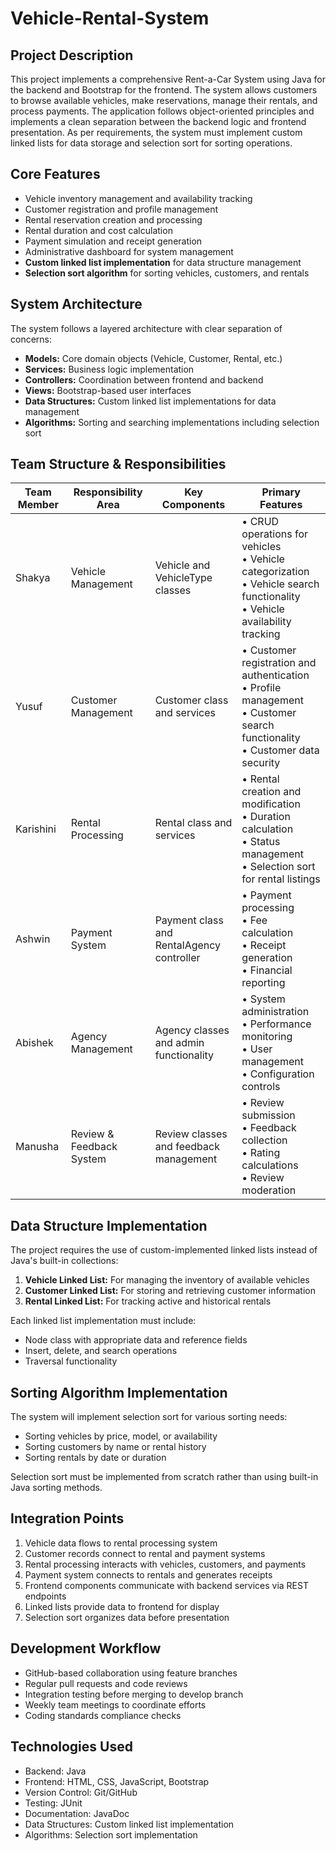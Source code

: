 # Vehicle-Rental-System

## Project Description
This project implements a comprehensive Rent-a-Car System using Java for the backend and Bootstrap for the frontend. The system allows customers to browse available vehicles, make reservations, manage their rentals, and process payments. The application follows object-oriented principles and implements a clean separation between the backend logic and frontend presentation. As per requirements, the system must implement custom linked lists for data storage and selection sort for sorting operations.

## Core Features
- Vehicle inventory management and availability tracking
- Customer registration and profile management
- Rental reservation creation and processing
- Rental duration and cost calculation
- Payment simulation and receipt generation
- Administrative dashboard for system management
- **Custom linked list implementation** for data structure management
- **Selection sort algorithm** for sorting vehicles, customers, and rentals

## System Architecture
The system follows a layered architecture with clear separation of concerns:
- **Models:** Core domain objects (Vehicle, Customer, Rental, etc.)
- **Services:** Business logic implementation
- **Controllers:** Coordination between frontend and backend
- **Views:** Bootstrap-based user interfaces
- **Data Structures:** Custom linked list implementations for data management
- **Algorithms:** Sorting and searching implementations including selection sort

## Team Structure & Responsibilities

| Team Member | Responsibility Area | Key Components | Primary Features |
|-------------|---------------------|----------------|------------------|
| Shakya | Vehicle Management | Vehicle and VehicleType classes | • CRUD operations for vehicles<br>• Vehicle categorization<br>• Vehicle search functionality<br>• Vehicle availability tracking |
| Yusuf | Customer Management | Customer class and services | • Customer registration and authentication<br>• Profile management<br>• Customer search functionality<br>• Customer data security |
| Karishini | Rental Processing  | Rental class and services |• Rental creation and modification<br>• Duration calculation<br>• Status management<br>• Selection sort for rental listings |
| Ashwin | Payment System | Payment class and RentalAgency controller | • Payment processing<br>• Fee calculation<br>• Receipt generation<br>• Financial reporting |
| Abishek | Agency Management | Agency classes and admin functionality | • System administration<br>• Performance monitoring<br>• User management<br>• Configuration controls |
| Manusha | Review & Feedback System | Review classes and feedback management | • Review submission<br>• Feedback collection<br>• Rating calculations<br>• Review moderation |

## Data Structure Implementation
The project requires the use of custom-implemented linked lists instead of Java's built-in collections:

1. **Vehicle Linked List:** For managing the inventory of available vehicles
2. **Customer Linked List:** For storing and retrieving customer information
3. **Rental Linked List:** For tracking active and historical rentals

Each linked list implementation must include:
- Node class with appropriate data and reference fields
- Insert, delete, and search operations
- Traversal functionality

## Sorting Algorithm Implementation
The system will implement selection sort for various sorting needs:
- Sorting vehicles by price, model, or availability
- Sorting customers by name or rental history
- Sorting rentals by date or duration

Selection sort must be implemented from scratch rather than using built-in Java sorting methods.

## Integration Points
1. Vehicle data flows to rental processing system
2. Customer records connect to rental and payment systems
3. Rental processing interacts with vehicles, customers, and payments
4. Payment system connects to rentals and generates receipts
5. Frontend components communicate with backend services via REST endpoints
6. Linked lists provide data to frontend for display
7. Selection sort organizes data before presentation

## Development Workflow
- GitHub-based collaboration using feature branches
- Regular pull requests and code reviews
- Integration testing before merging to develop branch
- Weekly team meetings to coordinate efforts
- Coding standards compliance checks

## Technologies Used
- Backend: Java
- Frontend: HTML, CSS, JavaScript, Bootstrap
- Version Control: Git/GitHub
- Testing: JUnit
- Documentation: JavaDoc
- Data Structures: Custom linked list implementation
- Algorithms: Selection sort implementation

